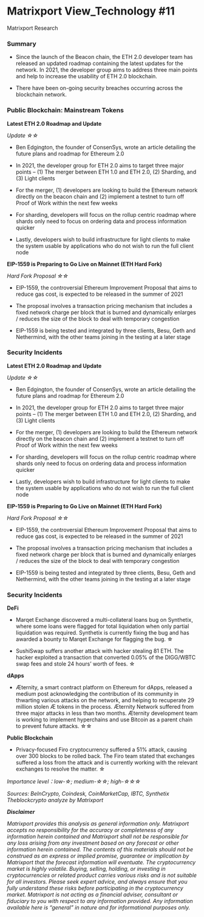 # Matrixport View_Technology #11
Matrixport Research

### Summary

-	Since the launch of the Beacon chain, the ETH 2.0 developer team has released an updated roadmap containing the latest updates for the network. In 2021, the developer group aims to address three main points and help to increase the usability of ETH 2.0 blockchain.

-	There have been on-going security breaches occurring across the blockchain network.

### Public Blockchain: Mainstream Tokens

**Latest ETH 2.0 Roadmap and Update**

*Update ☆☆*

-	Ben Edgington, the founder of ConsenSys, wrote an article detailing the future plans and roadmap for Ethereum 2.0

-	In 2021, the developer group for ETH 2.0 aims to target three major points – (1) The merger between ETH 1.0 and ETH 2.0, (2) Sharding, and (3) Light clients

-	For the merger, (1) developers are looking to build the Ethereum network directly on the beacon chain and (2) implement a testnet to turn off Proof of Work within the next few weeks

-	For sharding, developers will focus on the rollup centric roadmap where shards only need to focus on ordering data and process information quicker

-	Lastly, developers wish to build infrastructure for light clients to make the system usable by applications who do not wish to run the full client node

**EIP-1559 is Preparing to Go Live on Mainnet (ETH Hard Fork)**

*Hard Fork Proposal ☆☆*

-	EIP-1559, the controversial Ethereum Improvement Proposal that aims to reduce gas cost, is expected to be released in the summer of 2021

-	The proposal involves a transaction pricing mechanism that includes a fixed network charge per block that is burned and dynamically enlarges / reduces the size of the block to deal with temporary congestion

-	EIP-1559 is being tested and integrated by three clients, Besu, Geth and Nethermind, with the other teams joining in the testing at a later stage

### Security Incidents

**Latest ETH 2.0 Roadmap and Update**

*Update ☆☆*

-	Ben Edgington, the founder of ConsenSys, wrote an article detailing the future plans and roadmap for Ethereum 2.0

-	In 2021, the developer group for ETH 2.0 aims to target three major points – (1) The merger between ETH 1.0 and ETH 2.0, (2) Sharding, and (3) Light clients

-	For the merger, (1) developers are looking to build the Ethereum network directly on the beacon chain and (2) implement a testnet to turn off Proof of Work within the next few weeks

-	For sharding, developers will focus on the rollup centric roadmap where shards only need to focus on ordering data and process information quicker

-	Lastly, developers wish to build infrastructure for light clients to make the system usable by applications who do not wish to run the full client node

**EIP-1559 is Preparing to Go Live on Mainnet (ETH Hard Fork)**

*Hard Fork Proposal ☆☆*

-	EIP-1559, the controversial Ethereum Improvement Proposal that aims to reduce gas cost, is expected to be released in the summer of 2021

-	The proposal involves a transaction pricing mechanism that includes a fixed network charge per block that is burned and dynamically enlarges / reduces the size of the block to deal with temporary congestion

-	EIP-1559 is being tested and integrated by three clients, Besu, Geth and Nethermind, with the other teams joining in the testing at a later stage

### Security Incidents

**DeFi**

-	Marqet Exchange discovered a multi-collateral loans bug on Synthetix, where some loans were flagged for total liquidation when only partial liquidation was required. Synthetix is currently fixing the bug and has awarded a bounty to Marqet Exchange for flagging the bug. ☆

-	SushiSwap suffers another attack with hacker stealing 81 ETH. The hacker exploited a transaction that converted 0.05% of the DIGG/WBTC swap fees and stole 24 hours’ worth of fees. ☆

**dApps**

-	Æternity, a smart contract platform on Ethereum for dApps, released a medium post acknowledging the contribution of its community in thwarting various attacks on the network, and helping to recuperate 29 million stolen Æ tokens in the process. Æternity Network suffered from three major attacks in less than two months. Æternity development team is working to implement hyperchains and use Bitcoin as a parent chain to prevent future attacks. ☆☆

**Public Blockchain**

-	Privacy-focused Firo cryptocurrency suffered a 51% attack, causing over 300 blocks to be rolled back. The Firo team stated that exchanges suffered a loss from the attack and is currently working with the relevant exchanges to resolve the matter. ☆

*Importance level：low-☆; medium-☆☆; high-☆☆☆*

*Sources: BeInCrypto, Coindesk, CoinMarketCap, IBTC, Synthetix Theblockcrypto analyze by Matrixport*

***Disclaimer***

*Matrixport provides this analysis as general information only. Matrixport accepts no responsibility for the accuracy or completeness of any information herein contained and Matrixport shall not be responsible for any loss arising from any investment based on any forecast or other information herein contained. The contents of this materials should not be construed as an express or implied promise, guarantee or implication by Matrixport that the forecast information will eventuate. The cryptocurrency market is highly volatile. Buying, selling, holding, or investing in cryptocurrencies or related product carries various risks and is not suitable for all investors. Please seek expert advice, and always ensure that you fully understand these risks before participating in the cryptocurrency market.
Matrixport is not acting as a financial adviser, consultant or fiduciary to you with respect to any information provided. Any information available here is “general” in nature and for informational purposes only.*
